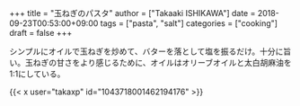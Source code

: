 +++
title = "玉ねぎのパスタ"
author = ["Takaaki ISHIKAWA"]
date = 2018-09-23T00:53:00+09:00
tags = ["pasta", "salt"]
categories = ["cooking"]
draft = false
+++

シンプルにオイルで玉ねぎを炒めて、バターを落として塩を振るだけ。十分に旨い。玉ねぎの甘さをより感じるために、オイルはオリーブオイルと太白胡麻油を1:1にしている。  

{{< x user="takaxp" id="1043718001462194176" >}}
